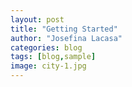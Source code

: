 ```yaml
---
layout: post
title: "Getting Started"
author: "Josefina Lacasa"
categories: blog
tags: [blog,sample]
image: city-1.jpg
---
```



